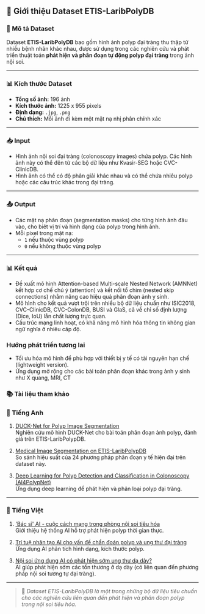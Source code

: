 ## 🧬 Giới thiệu Dataset ETIS-LaribPolyDB

### 📌 Mô tả Dataset
Dataset **ETIS-LaribPolyDB** bao gồm hình ảnh polyp đại tràng thu thập từ nhiều bệnh nhân khác nhau, được sử dụng trong các nghiên cứu và phát triển thuật toán **phát hiện và phân đoạn tự động polyp đại tràng** trong ảnh nội soi.

---

### 📊 Kích thước Dataset
- **Tổng số ảnh:** 196 ảnh  
- **Kích thước ảnh:** 1225 x 955 pixels  
- **Định dạng:** `.jpg`, `.png`  
- **Chú thích:** Mỗi ảnh đi kèm một mặt nạ nhị phân chính xác

---

### 📥 Input
-  Hình ảnh nội soi đại tràng (colonoscopy images) chứa polyp. Các
 hình ảnh này có thể đên từ các bộ dữ liệu như Kvasir-SEG hoặc
 CVC-ClinicDB.
- Hình ảnh có thể có độ phân giải khác nhau và có thể chứa nhiêu
 polyp hoặc các câu trúc khác trong đại tràng.

---

### 📤 Output
- Các mặt nạ phân đoạn (segmentation masks) cho từng hình
 ảnh đâu vào, cho biêt vị trí và hình dạng của polyp trong hình ảnh.
- Mỗi pixel trong mặt nạ:
  - `1` nếu thuộc vùng polyp
  - `0` nếu không thuộc vùng polyp

---

### 📊 Kết quả
- Đề xuất mô hình Attention-based Multi-scale Nested Network (AMNNet) kết
 hợp cơ chế chú ý (attention) và kết nối tổ chim (nested skip connections)
 nhằm nâng cao hiệu quả phân đoạn ảnh y sinh.
-  Mô hình cho kết quả vượt trội trên nhiều bộ dữ liệu chuẩn như ISIC2018,
 CVC-ClinicDB, CVC-ColonDB, BUSI và GlaS, cả về chỉ số định lượng (Dice,
 IoU) lẫn chất lượng trực quan.
-  Cấu trúc mạng linh hoạt, có khả năng mô hình hóa thông tin không gian 
ngữ nghĩa ở nhiêu câp độ.

### Hướng phát triển tương lai
-  Tối ưu hóa mô hình để phù hợp với thiết bị y tế có tài nguyên hạn chế
 (lightweight version).
- Ứng dụng mở rộng cho các bài toán phân đoạn khác trong ảnh y sinh như X
quang, MRI, CT

### 📚 Tài liệu tham khảo

### 📖 Tiếng Anh

1. [DUCK-Net for Polyp Image Segmentation](https://pubmed.ncbi.nlm.nih.gov/37328572/)  
   Nghiên cứu mô hình DUCK-Net cho bài toán phân đoạn ảnh polyp, đánh giá trên ETIS-LaribPolypDB.

2. [Medical Image Segmentation on ETIS-LaribPolypDB](https://paperswithcode.com/sota/medical-image-segmentation-on-etis)  
   So sánh hiệu suất của 24 phương pháp phân đoạn y tế hiện đại trên dataset này.

3. [Deep Learning for Polyp Detection and Classification in Colonoscopy (AI4PolypNet)](https://github.com/sing-group/deep-learning-colonoscopy)  
   Ứng dụng deep learning để phát hiện và phân loại polyp đại tràng.

---

### 📗 Tiếng Việt

1. ['Bác sĩ' AI - cuộc cách mạng trong phòng nội soi tiêu hóa](https://vnexpress.net/bac-si-ai-cuoc-cach-mang-trong-phong-noi-soi-tieu-hoa-4866955.html)  
   Giới thiệu hệ thống AI hỗ trợ phát hiện polyp thời gian thực.

2. [Trí tuệ nhân tạo AI cho vấn đề chẩn đoán polyp và ung thư đại tràng](https://www.vinmec.com/vie/bai-viet/tri-tue-nhan-tao-ai-cho-van-de-chan-doan-polyp-va-ung-thu-dai-trang-vi)  
   Ứng dụng AI phân tích hình dạng, kích thước polyp.

3. [Nội soi ứng dụng AI có phát hiện sớm ung thư dạ dày?](https://vnexpress.net/noi-soi-ung-dung-ai-co-phat-hien-som-ung-thu-da-day-4825946.html)  
   AI giúp phát hiện sớm các tổn thương ở dạ dày (có liên quan đến phương pháp nội soi tương tự đại tràng).


---

> 📂 *Dataset ETIS-LaribPolyDB là một trong những bộ dữ liệu tiêu chuẩn cho các nghiên cứu liên quan đến phát hiện và phân đoạn polyp trong nội soi tiêu hóa.*
